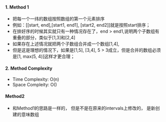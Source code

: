 #### 1. Method 1
* 把每一个一纬的数组按照数组的第一个元素排序
* 例如：[[start, end],[start1, end1], [start2, end2]]就是按照start排序；
* 在排好序的时候其实就只有一种情况存在了，end > end1,说明两个子数组有重叠的部分，类似于[1,3]和[2,4]
* 如果存在上述情况就把两个子数组合并成一个数组[1,4],
* 但是这是理想的情况下，如果是[1,5], [3,4], 5 > 3成立，但是合并的数组必须是[1, max(5, 4)]这样才更合理；
#### 2. Method Complexity
* Time Complexity: O(n)
* Space Compleity: O()

#### Method2
* 和Method1的思路是一样的， 但是不是在原来的intervals上修改的， 是新创建的意味数组